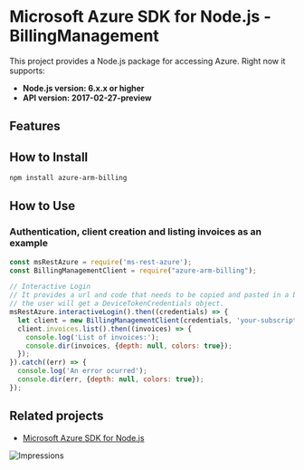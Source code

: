 # Microsoft Azure SDK for Node.js - BillingManagement

This project provides a Node.js package for accessing Azure. Right now it supports:
- **Node.js version: 6.x.x or higher**
- **API version: 2017-02-27-preview**

## Features


## How to Install

```bash
npm install azure-arm-billing
```

## How to Use

### Authentication, client creation and listing invoices as an example

 ```javascript
 const msRestAzure = require('ms-rest-azure');
 const BillingManagementClient = require("azure-arm-billing");
 
 // Interactive Login
 // It provides a url and code that needs to be copied and pasted in a browser and authenticated over there. If successful, 
 // the user will get a DeviceTokenCredentials object.
 msRestAzure.interactiveLogin().then((credentials) => {
   let client = new BillingManagementClient(credentials, 'your-subscription-id');
   client.invoices.list().then((invoices) => {
     console.log('List of invoices:');
     console.dir(invoices, {depth: null, colors: true});
   });
 }).catch((err) => {
   console.log('An error ocurred');
   console.dir(err, {depth: null, colors: true});
 });
```

## Related projects

- [Microsoft Azure SDK for Node.js](https://github.com/Azure/azure-sdk-for-node)


![Impressions](https://azure-sdk-impressions.azurewebsites.net/api/impressions/azure-sdk-for-node%2Flib%2Fservices%2FbillingManagement%2FREADME.png)
